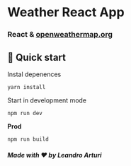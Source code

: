 # Weather React App

### React & [openweathermap.org](https://api.openweathermap.org/)

## 🚀 Quick start

Instal depenences
```shell
yarn install
```

Start in development mode

```shell
npm run dev 
```

**Prod**

```shell
npm run build 
```

##### Made with ❤️ by Leandro Arturi




